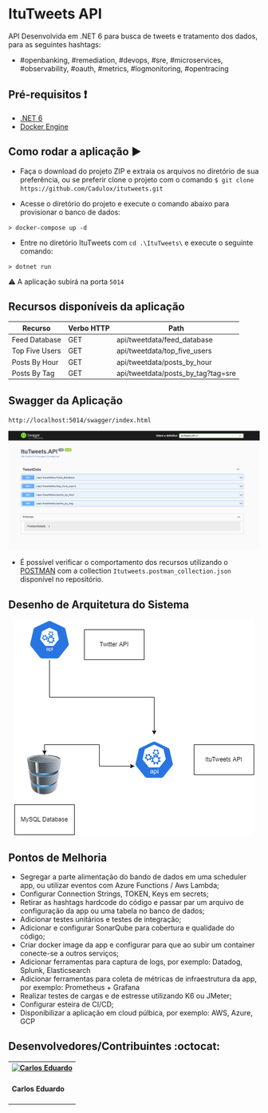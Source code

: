 # ItuTweets API

API Desenvolvida em .NET 6 para busca de tweets e tratamento dos dados, para as seguintes hashtags:
- #openbanking, #remediation, #devops, #sre, #microservices, #observability, #oauth, #metrics, #logmonitoring, #opentracing

## Pré-requisitos :exclamation:
- [.NET 6](https://docs.microsoft.com/en-us/aspnet/core/?WT.mc_id=dotnet-35129-website&view=aspnetcore-6.0)
- [Docker Engine](https://docs.docker.com/engine/install/)

## Como rodar a aplicação :arrow_forward:
- Faça o download do projeto ZIP e extraia os arquivos no diretório de sua preferência, ou se preferir clone o projeto com o comando `$ git clone https://github.com/Cadulox/itutweets.git`

- Acesse o diretório do projeto e execute o comando abaixo para provisionar o banco de dados:
```
> docker-compose up -d
```

- Entre no diretório ItuTweets com `cd .\ItuTweets\` e execute o seguinte comando:
```
> dotnet run
```

:warning: A aplicação subirá na porta  `5014`

## Recursos disponíveis da aplicação
Recurso | Verbo HTTP | Path
------- | ---------- | ----
Feed Database | GET | api/tweetdata/feed_database
Top Five Users | GET | api/tweetdata/top_five_users
Posts By Hour | GET | api/tweetdata/posts_by_hour
Posts By Tag | GET | api/tweetdata/posts_by_tag?tag=sre

## Swagger da Aplicação
`http://localhost:5014/swagger/index.html`

<p align="center">
    <img alt="Swagger" src="swagger.png">
</p>

- É possível verificar o comportamento dos recursos utilizando o [POSTMAN](https://www.postman.com/) com a collection `Itutweets.postman_collection.json` disponível no repositório.

## Desenho de Arquitetura do Sistema
<p align="center">
    <img alt="Arquitetura" src="architecture.png">
</p>

## Pontos de Melhoria
- Segregar a parte alimentação do bando de dados em uma scheduler app, ou utilizar eventos com Azure Functions / Aws Lambda;
- Configurar Connection Strings, TOKEN, Keys em secrets;
- Retirar as hashtags hardcode do código e passar par um arquivo de configuração da app ou uma tabela no banco de dados;
- Adicionar testes unitários e testes de integração;
- Adicionar e configurar SonarQube para cobertura e qualidade do código;
- Criar docker image da app e configurar para que ao subir um container conecte-se a outros serviços;
- Adicionar ferramentas para captura de logs, por exemplo: Datadog, Splunk, Elasticsearch
- Adicionar ferramentas para coleta de métricas de infraestrutura da app, por exemplo: Prometheus + Grafana
- Realizar testes de cargas e de estresse utilizando K6 ou JMeter;
- Configurar esteira de CI/CD;
- Disponibilizar a aplicação em cloud púlbica, por exemplo: AWS, Azure, GCP

## Desenvolvedores/Contribuintes :octocat:
<table>
  <tr>
    <th> <a href="https://www.linkedin.com/in/carlos-eduardo-lourenco/" target="_blank"> <img src="https://avatars0.githubusercontent.com/u/47247399?s=400&u=7cd0dfdda5675f65a36e1dc75aa8b4ea3343ed98&v=4" width="100"
	alt="Carlos Eduardo"></a> </th>
  </tr>
  <tr>
    <td><h4> Carlos Eduardo </h4></td>
  </tr>  
</table>
